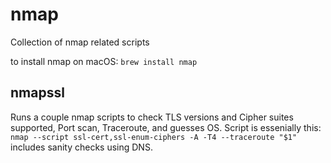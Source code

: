 # nmap
 Collection of nmap related scripts

to install nmap on macOS:
`brew install nmap`

## nmapssl
Runs a couple nmap scripts to check TLS versions and Cipher suites supported, Port scan, Traceroute, and guesses OS.
Script is essenially this: `nmap --script ssl-cert,ssl-enum-ciphers -A -T4 --traceroute "$1"`
includes sanity checks using DNS.
